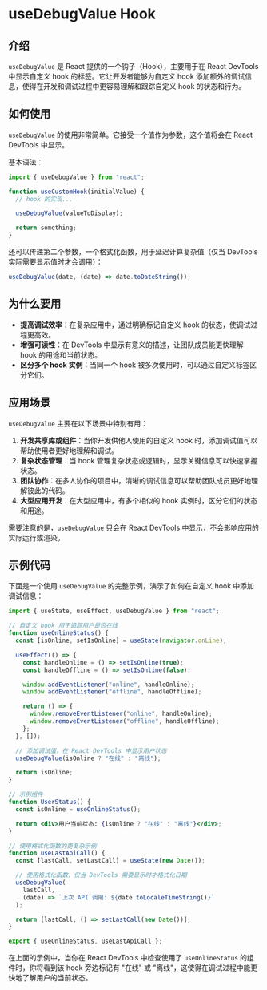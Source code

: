 # useDebugValue Hook

## 介绍

`useDebugValue` 是 React 提供的一个钩子（Hook），主要用于在 React DevTools 中显示自定义 hook 的标签。它让开发者能够为自定义 hook 添加额外的调试信息，使得在开发和调试过程中更容易理解和跟踪自定义 hook 的状态和行为。

## 如何使用

`useDebugValue` 的使用非常简单。它接受一个值作为参数，这个值将会在 React DevTools 中显示。

基本语法：

```jsx
import { useDebugValue } from "react";

function useCustomHook(initialValue) {
  // hook 的实现...

  useDebugValue(valueToDisplay);

  return something;
}
```

还可以传递第二个参数，一个格式化函数，用于延迟计算复杂值（仅当 DevTools 实际需要显示值时才会调用）：

```jsx
useDebugValue(date, (date) => date.toDateString());
```

## 为什么要用

- **提高调试效率**：在复杂应用中，通过明确标记自定义 hook 的状态，使调试过程更高效。
- **增强可读性**：在 DevTools 中显示有意义的描述，让团队成员能更快理解 hook 的用途和当前状态。
- **区分多个 hook 实例**：当同一个 hook 被多次使用时，可以通过自定义标签区分它们。

## 应用场景

`useDebugValue` 主要在以下场景中特别有用：

1. **开发共享库或组件**：当你开发供他人使用的自定义 hook 时，添加调试值可以帮助使用者更好地理解和调试。
2. **复杂状态管理**：当 hook 管理复杂状态或逻辑时，显示关键信息可以快速掌握状态。
3. **团队协作**：在多人协作的项目中，清晰的调试信息可以帮助团队成员更好地理解彼此的代码。
4. **大型应用开发**：在大型应用中，有多个相似的 hook 实例时，区分它们的状态和用途。

需要注意的是，`useDebugValue` 只会在 React DevTools 中显示，不会影响应用的实际运行或渲染。

## 示例代码

下面是一个使用 `useDebugValue` 的完整示例，演示了如何在自定义 hook 中添加调试信息：

```jsx
import { useState, useEffect, useDebugValue } from "react";

// 自定义 hook 用于追踪用户是否在线
function useOnlineStatus() {
  const [isOnline, setIsOnline] = useState(navigator.onLine);

  useEffect(() => {
    const handleOnline = () => setIsOnline(true);
    const handleOffline = () => setIsOnline(false);

    window.addEventListener("online", handleOnline);
    window.addEventListener("offline", handleOffline);

    return () => {
      window.removeEventListener("online", handleOnline);
      window.removeEventListener("offline", handleOffline);
    };
  }, []);

  // 添加调试值，在 React DevTools 中显示用户状态
  useDebugValue(isOnline ? "在线" : "离线");

  return isOnline;
}

// 示例组件
function UserStatus() {
  const isOnline = useOnlineStatus();

  return <div>用户当前状态: {isOnline ? "在线" : "离线"}</div>;
}

// 使用格式化函数的更复杂示例
function useLastApiCall() {
  const [lastCall, setLastCall] = useState(new Date());

  // 使用格式化函数，仅当 DevTools 需要显示时才格式化日期
  useDebugValue(
    lastCall,
    (date) => `上次 API 调用: ${date.toLocaleTimeString()}`
  );

  return [lastCall, () => setLastCall(new Date())];
}

export { useOnlineStatus, useLastApiCall };
```

在上面的示例中，当你在 React DevTools 中检查使用了 `useOnlineStatus` 的组件时，你将看到该 hook 旁边标记有 "在线" 或 "离线"，这使得在调试过程中能更快地了解用户的当前状态。
